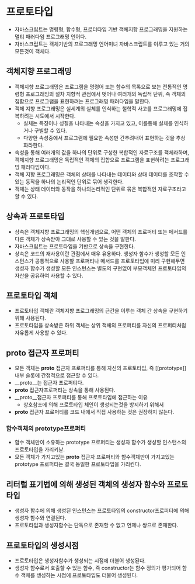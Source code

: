 # 프로토타입 

- 자바스크립트는 명령형, 함수형, 프로터타입 기반 객체지향 프로그래밍을 지원하는 멀티 패러다임 프로그래밍 언어다. 
- 자바스크립트는 객체기반의 프로그래밍 언어미녀 자바스크립트를 이루고 있는 거의 모든것이 객체다. 

## 객체지향 프로그래밍 
- 객체지향 프로그래밍은 프로그램을 명령어 또는 함수의 목록으로 보는 전통적인 명령형 프로그래밍의 절차 지향적 관점에서 벗어나 여러개의 독립적 단위, 즉 객체의 집합으로 프로그램을 표현하려는 프로그래밍 패러다임을 말한다. 
- 객체 지향 프로그래밍은 실세계의 실체를 인식하는 철학적 사고를 프로그래밍에 접복하려는 시도에서 시작한다. 
    - 실체는 특징이나 성질을 나타내는 속성을 가지고 있고, 이를통해 실체를 인식하거나 구별할 수 있다. 
    - 다양한 속성중에서 프로그램에 필요한 속성만 간추려내어 표현하는 것을 추상화라한다. 
- 속성을 통해 여러개의 값을 하나의 단위로 구성한 복합적인 자료구조를 객체라하며, 객체지향 프로그래밍은 독립적인 객체의 집합으로 프로그램을 표현하려는 프로그래밍 패러다임이다. 
- 객체 지향 프로그래밍은 객체의 상태를 나타내는 데이터와 상태 데이터를 조작할 수 있는 동작을 하나의 논리적인 단위로 묶어 생각한다. 
- 객체는 상태 데이터와 동작을 하나의논리적인 단위로 묶은 복합적인 자료구조라고 할 수 있다. 

## 상속과 프로토타입
- 상속은 객체지향 프로그래밍의 핵심개념으로, 어떤 객체의 프로퍼티 또는 메서드를 다른 객체가 상속받아 그대로 사용할 수 있는 것을 말한다. 
- 자바스크립트는 프로토타입을 기반으로 상속을 구현한다. 
- 상속은 코드의 재사용이란 관점에서 매우 유용하다. 생성자 함수가 생성할 모든 인스턴스가 공통적으로 사용할 프로퍼티나 메서드를 프로토타입에 미리 구현해두면 생성자 함수가 생성할 모든 인스턴스는 별도의 구현없이 부모객체인 프로토타입의 자산을 공유하여 사용할 수 있다. 

## 프로토타입 객체
- 프로토타입 객체란 객체지향 프로그래밍의 근간을 이루는 객체 간 상속을 구현하기 위해 사용된다. 
- 프로토타입을 상속받은 하위 객체는 상위 객체의 프로퍼티를 자신의 프로퍼티처럼 자유롭게 사용할 수 있다. 

## __proto__ 접근자 프로퍼티
- 모든 객체는 __proto__ 접근자 프로퍼티를 통해 자신의 프로토타입, 즉 [[prototype]] 내부 슬롯에 간접적으로 접근할 수 있다. 
- __proto__는 접근자 프로퍼티다. 
- __proto__ 접근자프로퍼티는 상속을 통해 사용된다. 
- __proto__접근자 프로퍼티를 통해 프로토타입에 접근하는 이유
    - 상호참조에 의해 프로토타입 체인이 생성되는것을 방지하기 위해서
- __proto__ 접근자 프로퍼티를 코드 내에서 직접 사용하는 것은 권장하지 않는다. 

### 함수객체의 prototype프로퍼티 
- 함수 객체만이 소유하는 prototype 프로퍼티는 생성자 함수가 생성할 인스턴스의 프로토타입을 가리키낟. 
- 모든 객체가 가지고있는 __proto__ 접근자 프로퍼티와 함수객체만이 가지고있는 prototype 프로퍼티는 결국 동일한 프로토타입을 가리킨다. 

## 리터럴 표기법에 의해 생성된 객체의 생성자 함수와 프로토타입
- 생성자 함수에 의해 생성된 인스턴스는 프로토타입의 constructor프로퍼티에 의해 생성자 함수와 연결된다. 
- 프로토타입과 생성자함수는 단독으로 존재할 수 없고 언제나 쌍으로 존재한다. 

## 프로토타입의 생성시점 
- 프로토타입은 생성자함수가 생성되는 시점에 더불어 생성된다. 
- 생성자 함수로서 호출할 수 있는 함수, 즉 constructor는 함수 정의가 평가되어 함수 객체를 생성하는 시점에 프로토타입도 더불어 생성된다. 
 